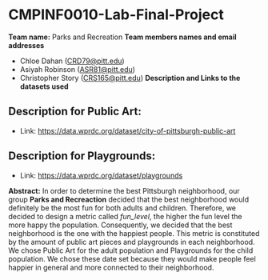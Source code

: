 # CMPINF0010-Lab-Final-Project

**Team name:** Parks and Recreation
**Team members names and email addresses** 
* Chloe Dahan (CRD79@pitt.edu)
* Asiyah Robinson (ASR81@pitt.edu)
* Christopher Story (CRS165@pitt.edu) 
**Description and Links to the datasets used**

Description for Public Art: 
- 
- Link: https://data.wprdc.org/dataset/city-of-pittsburgh-public-art

Description for Playgrounds:
- 
- Link: https://data.wprdc.org/dataset/playgrounds

**Abstract:** In order to determine the best Pittsburgh neighborhood, our group **Parks and Recreaction** decided that the best neighborhood would definitely be the most fun for both adults and children. Therefore, we decided to design a metric called *fun_level*, the higher the fun level the more happy the population. Consequently, we decided that the best neighborhood is the one with the happiest people. This metric is constituted by the amount of public art pieces and playgrounds in each neighborhood. We chose Public Art for the adult population and Playgrounds for the child population. We chose these date set because they would make people feel happier in general and more connected to their neighborhood.

